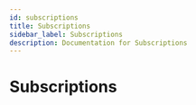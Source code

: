 ```yaml
---
id: subscriptions
title: Subscriptions
sidebar_label: Subscriptions
description: Documentation for Subscriptions
---
```


# Subscriptions
